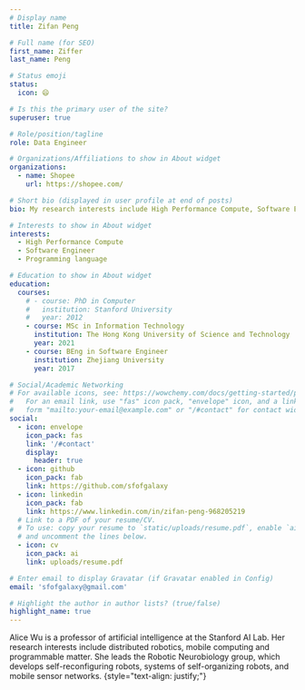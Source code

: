 ```yaml
---
# Display name
title: Zifan Peng

# Full name (for SEO)
first_name: Ziffer
last_name: Peng

# Status emoji
status:
  icon: 😄

# Is this the primary user of the site?
superuser: true

# Role/position/tagline
role: Data Engineer

# Organizations/Affiliations to show in About widget
organizations:
  - name: Shopee
    url: https://shopee.com/

# Short bio (displayed in user profile at end of posts)
bio: My research interests include High Performance Compute, Software Engineer and Programming language.

# Interests to show in About widget
interests:
  - High Performance Compute
  - Software Engineer
  - Programming language

# Education to show in About widget
education:
  courses:
    # - course: PhD in Computer
    #   institution: Stanford University
    #   year: 2012
    - course: MSc in Information Technology
      institution: The Hong Kong University of Science and Technology
      year: 2021
    - course: BEng in Software Engineer
      institution: Zhejiang University
      year: 2017

# Social/Academic Networking
# For available icons, see: https://wowchemy.com/docs/getting-started/page-builder/#icons
#   For an email link, use "fas" icon pack, "envelope" icon, and a link in the
#   form "mailto:your-email@example.com" or "/#contact" for contact widget.
social:
  - icon: envelope
    icon_pack: fas
    link: '/#contact'
    display:
      header: true
  - icon: github
    icon_pack: fab
    link: https://github.com/sfofgalaxy
  - icon: linkedin
    icon_pack: fab
    link: https://www.linkedin.com/in/zifan-peng-968205219
  # Link to a PDF of your resume/CV.
  # To use: copy your resume to `static/uploads/resume.pdf`, enable `ai` icons in `params.yaml`,
  # and uncomment the lines below.
  - icon: cv
    icon_pack: ai
    link: uploads/resume.pdf

# Enter email to display Gravatar (if Gravatar enabled in Config)
email: 'sfofgalaxy@gmail.com'

# Highlight the author in author lists? (true/false)
highlight_name: true
---
```


Alice Wu is a professor of artificial intelligence at the Stanford AI Lab. Her research interests include distributed robotics, mobile computing and programmable matter. She leads the Robotic Neurobiology group, which develops self-reconfiguring robots, systems of self-organizing robots, and mobile sensor networks.
{style="text-align: justify;"}
